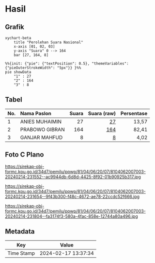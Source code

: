 # Hasil

## Grafik

```mermaid
xychart-beta
    title "Perolehan Suara Nasional"
    x-axis [01, 02, 03]
    y-axis "Suara" 0 --> 164
    bar [27, 164, 8]
```

```mermaid
%%{init: {"pie": {"textPosition": 0.5}, "themeVariables": {"pieOuterStrokeWidth": "5px"}} }%%
pie showData
    "1" : 27
    "2" : 164
    "3" : 8
```

## Tabel

| No. | Nama Paslon    | Suara | Suara (raw) | Persentase |
|:--- |:-------------- | -----:| -----------:| ----------:|
| 1   | ANIES MUHAIMIN | 27    | [27][p-1]   | 13,57      |
| 2   | PRABOWO GIBRAN | 164   | [164][p-2]  | 82,41      |
| 3   | GANJAR MAHFUD  | 8     | [8][p-3]    | 4,02       |


[p-1]: https://github.com/gigit-pemilu/pemilu-2024/blob/main/pilpres/hitung-suara/sub/81-maluku/sub/04-buru/sub/06-waplau/sub/2007-waelihang/sub/003-tps/sub/paslon-1.txt
[p-2]: https://github.com/gigit-pemilu/pemilu-2024/blob/main/pilpres/hitung-suara/sub/81-maluku/sub/04-buru/sub/06-waplau/sub/2007-waelihang/sub/003-tps/sub/paslon-2.txt
[p-3]: https://github.com/gigit-pemilu/pemilu-2024/blob/main/pilpres/hitung-suara/sub/81-maluku/sub/04-buru/sub/06-waplau/sub/2007-waelihang/sub/003-tps/sub/paslon-3.txt

## Foto C Plano

https://sirekap-obj-formc.kpu.go.id/34d7/pemilu/ppwp/81/04/06/20/07/8104062007003-20240214-231552--ac9944db-6d8d-4425-8f92-01b90925b317.jpg

https://sirekap-obj-formc.kpu.go.id/34d7/pemilu/ppwp/81/04/06/20/07/8104062007003-20240214-231654--9f43b300-f48c-4672-ae78-22ccdc52f666.jpg

https://sirekap-obj-formc.kpu.go.id/34d7/pemilu/ppwp/81/04/06/20/07/8104062007003-20240214-231804--fa3174f3-580a-4fac-858e-12744a80a496.jpg


## Metadata

| Key        | Value               |
| ---------- | ------------------- |
| Time Stamp | 2024-02-17 13:37:34 |



